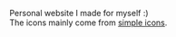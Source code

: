 Personal website I made for myself :)<br>
The icons mainly come from [simple icons](https://simpleicons.org).<br>
